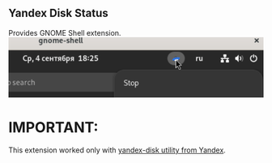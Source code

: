 ## Yandex Disk Status

Provides GNOME Shell extension.
![screen.png](screen.png)

# IMPORTANT:
This extension worked only with
[yandex-disk utility from Yandex](https://yandex.ru/support/disk-desktop-linux/index.html).
